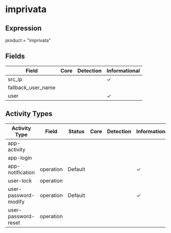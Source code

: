 imprivata
=========

Expression
----------

product = "imprivata"

Fields
------

| Field              | Core | Detection | Informational |
| ------------------ | ---- | --------- | ------------- |
| src_ip             |      |           | &#10003;      |
| fallback_user_name |      |           |               |
| user               |      |           | &#10003;      |

Activity Types
--------------

| Activity Type        | Field     | Status  | Core | Detection | Informational |
| -------------------- | --------- | ------- | ---- | --------- | ------------- |
| app-activity         |           |         |      |           |               |
| app-login            |           |         |      |           |               |
| app-notification     | operation | Default |      |           | &#10003;      |
| user-lock            | operation |         |      |           |               |
| user-password-modify | operation | Default |      |           | &#10003;      |
| user-password-reset  | operation |         |      |           |               |

